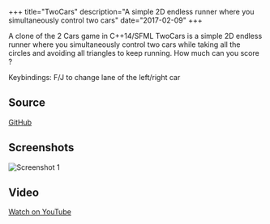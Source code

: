 +++
title="TwoCars"
description="A simple 2D endless runner where you simultaneously control two cars"
date="2017-02-09"
+++

A clone of the 2 Cars game in C++14/SFML
TwoCars is a simple 2D endless runner where you simultaneously control two cars while taking all the circles and
avoiding all triangles to keep running.
How much can you score ?

Keybindings: F/J to change lane of the left/right car

Source
----------
[GitHub](https://github.com/amhndu/TwoCars)

Screenshots
-----------------

![Screenshot 1](/screenshots/twocars.png)

Video
-----------------
[Watch on YouTube](https://youtu.be/BSCoVgsL9Lg)

